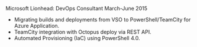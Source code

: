  Microsoft Lionhead: DevOps Consultant March-June 2015

-   Migrating builds and deployments from VSO to PowerShell/TeamCity for Azure
    Application.
-   TeamCity integration with Octopus deploy via REST API.
-   Automated Provisioning (IaC) using PowerShell 4.0.
